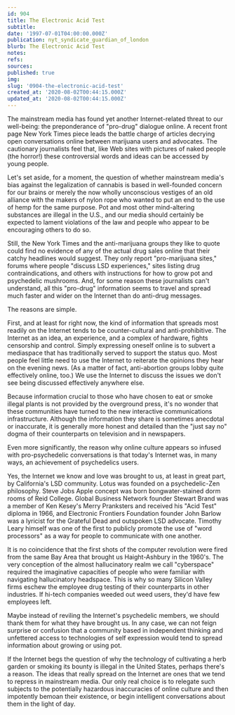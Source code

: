 ```yaml
---
id: 904
title: The Electronic Acid Test
subtitle: 
date: '1997-07-01T04:00:00.000Z'
publication: nyt_syndicate_guardian_of_london
blurb: The Electronic Acid Test
notes: 
refs: 
sources: 
published: true
img: 
slug: '0904-the-electronic-acid-test'
created_at: '2020-08-02T00:44:15.000Z'
updated_at: '2020-08-02T00:44:15.000Z'
---
```

The mainstream media has found yet another Internet-related threat to our well-being: the preponderance of "pro-drug" dialogue online. A recent front page New York Times piece leads the battle charge of articles decrying open conversations online between marijuana users and advocates. The cautionary journalists feel that, like Web sites with pictures of naked people (the horror!) these controversial words and ideas can be accessed by young people.

Let's set aside, for a moment, the question of whether mainstream media's bias against the legalization of cannabis is based in well-founded concern for our brains or merely the now wholly unconscious vestiges of an old alliance with the makers of nylon rope who wanted to put an end to the use of hemp for the same purpose. Pot and most other mind-altering substances are illegal in the U.S., and our media should certainly be expected to lament violations of the law and people who appear to be encouraging others to do so.

Still, the New York Times and the anti-marijuana groups they like to quote could find no evidence of any of the actual drug sales online that their catchy headlines would suggest. They only report "pro-marijuana sites," forums where people "discuss LSD experiences," sites listing drug contraindications, and others with instructions for how to grow pot and psychedelic mushrooms. And, for some reason these journalists can't understand, all this "pro-drug" information seems to travel and spread much faster and wider on the Internet than do anti-drug messages.

The reasons are simple.

First, and at least for right now, the kind of information that spreads most readily on the Internet tends to be counter-cultural and anti-prohibitive. The Internet as an idea, an experience, and a complex of hardware, fights censorship and control. Simply expressing oneself online is to subvert a mediaspace that has traditionally served to support the status quo. Most people feel little need to use the Internet to reiterate the opinions they hear on the evening news. (As a matter of fact, anti-abortion groups lobby quite effectively online, too.) We use the Internet to discuss the issues we don't see being discussed effectively anywhere else.

Because information crucial to those who have chosen to eat or smoke illegal plants is not provided by the overground press, it's no wonder that these communities have turned to the new interactive communications infrastructure. Although the information they share is sometimes anecdotal or inaccurate, it is generally more honest and detailed than the "just say no" dogma of their counterparts on television and in newspapers.

Even more significantly, the reason why online culture appears so infused with pro-psychedelic conversations is that today's Internet was, in many ways, an achievement of psychedelics users.

Yes, the Internet we know and love was brought to us, at least in great part, by California's LSD community. Lotus was founded on a psychedelic-Zen philosophy. Steve Jobs Apple concept was born bongwater-stained dorm rooms of Reid College. Global Business Network founder Stewart Brand was a member of Ken Kesey's Merry Pranksters and received his "Acid Test" diploma in 1966, and Electronic Frontiers Foundation founder John Barlow was a lyricist for the Grateful Dead and outspoken LSD advocate. Timothy Leary himself was one of the first to publicly promote the use of "word processors" as a way for people to communicate with one another.

It is no coincidence that the first shots of the computer revolution were fired from the same Bay Area that brought us Haight-Ashbury in the 1960's. The very conception of the almost hallucinatory realm we call "cyberspace" required the imaginative capacities of people who were familiar with navigating hallucinatory headspace. This is why so many Silicon Valley firms eschew the employee drug testing of their counterparts in other industries. If hi-tech companies weeded out weed users, they'd have few employees left.

Maybe instead of reviling the Internet's psychedelic members, we should thank them for what they have brought us. In any case, we can not feign surprise or confusion that a community based in independent thinking and unfettered access to technologies of self expression would tend to spread information about growing or using pot.

If the Internet begs the question of why the technology of cultivating a herb garden or smoking its bounty is illegal in the United States, perhaps there's a reason. The ideas that really spread on the Internet are ones that we tend to repress in mainstream media. Our only real choice is to relegate such subjects to the potentially hazardous inaccuracies of online culture and then impotently bemoan their existence, or begin intelligent conversations about them in the light of day.
